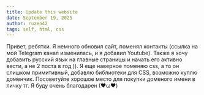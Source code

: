 ```yaml
---
title: Update this website 
date: September 19, 2025 
author: ruzen42
tags: self, html, css
---
```


Привет, ребятки. Я немного обновил сайт, поменял контакты (ссылка на мой Telegram канал изменилась, и я добавил Youtube). Также я хочу добавить русский язык на главные страницы и начать его активно вести, а не 2 поста в год )). Я еще наверное поменяю css, а то он слишком примитивный, добавлю библиотеки для CSS, возможно куплю доменчик. Посоветуйте хорошое место для покупки доменого имени в личку тг. Я буду очень благодарен (❤ω❤)